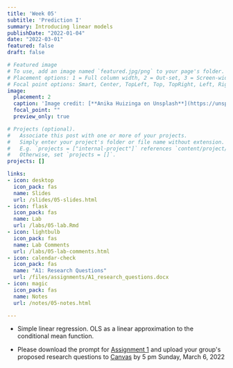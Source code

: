 ```yaml
---
title: 'Week 05'
subtitle: 'Prediction I'
summary: Introducing linear models
publishDate: "2022-01-04"
date: "2022-03-01"
featured: false
draft: false

# Featured image
# To use, add an image named `featured.jpg/png` to your page's folder.
# Placement options: 1 = Full column width, 2 = Out-set, 3 = Screen-width
# Focal point options: Smart, Center, TopLeft, Top, TopRight, Left, Right, BottomLeft, Bottom, BottomRight
image:
  placement: 2
  caption: 'Image credit: [**Anika Huizinga on Unsplash**](https://unsplash.com/photos/8_xZGSxk4to)'
  focal_point: ""
  preview_only: true

# Projects (optional).
#   Associate this post with one or more of your projects.
#   Simply enter your project's folder or file name without extension.
#   E.g. `projects = ["internal-project"]` references `content/project/deep-learning/index.md`.
#   Otherwise, set `projects = []`.
projects: []

links:
- icon: desktop
  icon_pack: fas
  name: Slides
  url: /slides/05-slides.html
- icon: flask
  icon_pack: fas
  name: Lab
  url: /labs/05-lab.Rmd
- icon: lightbulb
  icon_pack: fas
  name: Lab Comments
  url: /labs/05-lab-comments.html
- icon: calendar-check
  icon_pack: fas
  name: "A1: Research Questions"
  url: /files/assignments/A1_research_questions.docx
- icon: magic
  icon_pack: fas
  name: Notes
  url: /notes/05-notes.html

---
```


- Simple linear regression. OLS as a linear approximation to the conditional mean function.

- Please download the prompt for [Assignment 1](/files/assignments/A1_research_questions.docx) and upload your group's proposed research questions to [Canvas](https://canvas.brown.edu/courses/1087979/assignments/7870538/) by 5 pm Sunday, March 6, 2022
